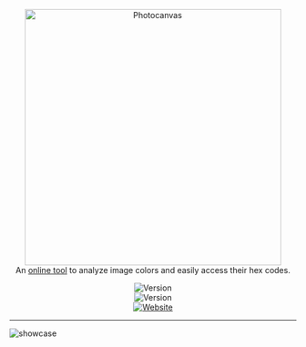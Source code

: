 <p align="center">
  <a href='https://photocanvas.xyz' target="_blank" ><img src="https://i.imgur.com/g5VDGwy.png" width="450" alt="Photocanvas" /><br/></a>
    <span>An <a href='https://photocanvas.xyz' target="_blank">online tool</a> to analyze image colors and easily access their hex codes.</span>
</p>
<p align="center">
 <img src="https://api.codemagic.io/apps/6186d6dff780e4ed5f9c7596/default-workflow/status_badge.svg" alt="Version" /> <br><img src="https://img.shields.io/github/languages/code-size/esentis/photocanvas?color=1F1D36&style=for-the-badge&label=size" alt="Version" /></br>
 <a href='https://photocanvas.xyz' target="_blank" ><img src='https://img.shields.io/website?down_message=Offline&style=for-the-badge&up_message=Online&url=https%3A%2F%2Fphotocanvas.xyz' alt='Website'/></a>
</br>
</p>

---

<img src="https://i.imgur.com/l9jVPZn.gif" alt="showcase"/>

